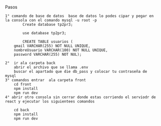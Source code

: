 Pasos 

    1° comando de base de datos  base de datos lo podes cipar y pegar en la consola con el comando mysql -u root -p   
            Create database tp2pr3; 

            use database tp2pr3; 

            CREATE TABLE usuarios (
        gmail VARCHAR(255) NOT NULL UNIQUE,
        nombreUsuario VARCHAR(100) NOT NULL UNIQUE,
        password VARCHAR(255) NOT NUL);

    2°  ir ala carpeta back 
        abrir el archivo que se llama .env
        buscar el apartado que die db_pass y colocar tu contraseña de mysql 
    3° comandos entrar  ala carpeta front 
        cd front
        npm install 
        npm run dev 
    4° abrir otro consola sin cerrar donde estas corriendo el serviodr de react y ejecutar los siguientees comandos 
         
        cd back 
        npm install 
        npm run dev 

        